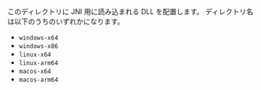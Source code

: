 このディレクトリに JNI 用に読み込まれる DLL を配置します。
ディレクトリ名は以下のうちのいずれかになります。

- `windows-x64`
- `windows-x86`
- `linux-x64`
- `linux-arm64`
- `macos-x64`
- `macos-arm64`
